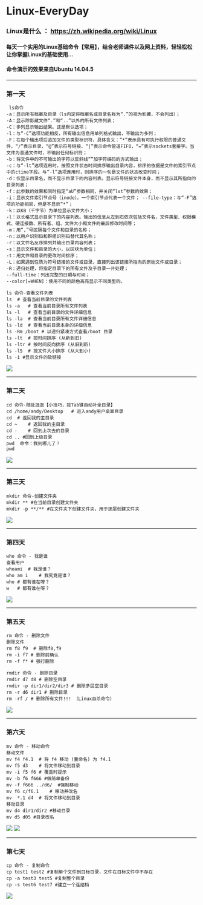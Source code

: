# Linux-EveryDay
### Linux是什么 ： <https://zh.wikipedia.org/wiki/Linux>
#### 每天一个实用的Linux基础命令【常用】，结合老师课件以及网上资料，轻轻松松让你掌握Linux的基础使用...
#### 命令演示的效果来自**Ubuntu 14.04.5**
***
### 第一天
```
 ls命令
-a：显示所有档案及目录（ls内定将档案名或目录名称为“.”的视为影藏，不会列出）； 
-A：显示除影藏文件“.”和“..”以外的所有文件列表；
-C：多列显示输出结果。这是默认选项； 
-l：与“-C”选项功能相反，所有输出信息用单列格式输出，不输出为多列；
-F：在每个输出项后追加文件的类型标识符，具体含义：“*”表示具有可执行权限的普通文件，“/”表示目录，“@”表示符号链接，“|”表示命令管道FIFO，“=”表示sockets套接字。当文件为普通文件时，不输出任何标识符； 
-b：将文件中的不可输出的字符以反斜线“”加字符编码的方式输出；
-c：与“-lt”选项连用时，按照文件状态时间排序输出目录内容，排序的依据是文件的索引节点中的ctime字段。与“-l”选项连用时，则排序的一句是文件的状态改变时间； 
-d：仅显示目录名，而不显示目录下的内容列表。显示符号链接文件本身，而不显示其所指向的目录列表；
-f：此参数的效果和同时指定“aU”参数相同，并关闭“lst”参数的效果； 
-i：显示文件索引节点号（inode）。一个索引节点代表一个文件； --file-type：与“-F”选项的功能相同，但是不显示“*”；
-k：以KB（千字节）为单位显示文件大小； 
-l：以长格式显示目录下的内容列表。输出的信息从左到右依次包括文件名，文件类型、权限模式、硬连接数、所有者、组、文件大小和文件的最后修改时间等；
-m：用“,”号区隔每个文件和目录的名称；
-n：以用户识别码和群组识别码替代其名称；
-r：以文件名反序排列并输出目录内容列表； 
-s：显示文件和目录的大小，以区块为单位； 
-t：用文件和目录的更改时间排序； 
-L：如果遇到性质为符号链接的文件或目录，直接列出该链接所指向的原始文件或目录； 
-R：递归处理，将指定目录下的所有文件及子目录一并处理； 
--full-time：列出完整的日期与时间； 
--color[=WHEN]：使用不同的颜色高亮显示不同类型的。
```

```
ls 命令-查看文件列表
ls	# 查看当前目录的文件列表
ls -a	# 查看当前目录所有文件列表
ls -l	# 查看当前目录的文件详细信息   
ls -la	# 查看当前目录所有文件详细信息 
ls -ld	# 查看当前目录本身的详细信息   
ls -Rm /boot # 以递归紧凑方式查看/boot 目录 
ls -lt	# 按时间排序 (从新到旧)
ls -ltr	# 按时间反向排序 (从旧到新)
ls -lS	# 按文件大小排序 (从大到小)
ls -i #显示文件的软链接
```
![](http://or30iz1wj.bkt.clouddn.com/ls.gif)
***
### 第二天
```
cd 命令-随处逛逛【小技巧，按Tab键自动补全目录】
cd /home/andy/Desktop	# 进入andy用户桌面目录
cd	# 返回我的主目录
cd ~	# 返回我的主目录
cd -	# 回到上次去的目录
cd .. #回到上级目录
pwd  命令：我到哪儿了？
pwd
```
![](http://or30iz1wj.bkt.clouddn.com/cdok.jpg)
***
### 第三天
```
mkdir 命令-创建文件夹
mkdir ** #在当前目录创建文件夹
mkdir -p **/** #在文件夹下创建文件夹，用于逐层创建文件夹
```
![](http://or30iz1wj.bkt.clouddn.com/mkdir.jpg)
***
### 第四天
```
who 命令 - 我是谁
查看用户
whoami	# 我是谁？  
who am i	# 我究竟是谁？ 
who	# 都有谁在呀？
w	# 都有谁在呀？
```
![](http://or30iz1wj.bkt.clouddn.com/whoami.jpg)
***
### 第五天
```
rm 命令 - 删除文件
删除文件
rm f8 f9  # 删除f8,f9
rm -i f7 # 删除前确认
rm -f f* # 强行删除
```
```
rmdir 命令 - 删除目录
rmdir d7 d8 # 删除空目录
rmdir -p dir1/dir2/dir3 # 删除多层空目录
rm -r d6 dir1 # 删除目录
rm -rf / # 删除所有文件!!! （Linux自杀命令）
```
![](http://or30iz1wj.bkt.clouddn.com/rmdir.jpg)
***
### 第六天
```
mv 命令 - 移动命令
移动文件
mv f4 f4.1	# 将 f4 移动 (重命名) 为 f4.1
mv f5 d3	# 将文件移动到目录
mv -i f5 f6	# 覆盖时提示
mv -b f6 f666 #做简单备份
mv -f f666 ../d6/  #强制移动
mv f6 c/f6.1	# 移动并改名
mv	*.1 d4	# 将文件移动到目录
移动目录
mv d4 dir1/dir2 #移动目录
mv d5 d05 #目录改名
```
![](http://or30iz1wj.bkt.clouddn.com/6a1.jpg)
![](http://or30iz1wj.bkt.clouddn.com/66aa6.jpg)
***
### 第七天
```
cp 命令 - 复制命令
cp test1 test2 #复制单个文件到目标目录，文件在目标文件中不存在
cp -a test3 test5 #复制整个目录
cp -s test6 test7 #建立一个连结档
```
![](http://or30iz1wj.bkt.clouddn.com/Cp61.jpg)


